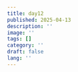 ```yaml
---
title: day12
published: 2025-04-13
description: ''
image: ''
tags: []
category: ''
draft: false 
lang: ''
---
```

